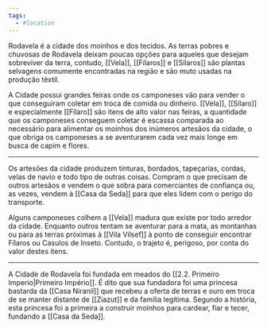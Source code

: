 ```yaml
---
tags:
  - #location
---
```

Rodavela é a cidade dos moinhos e dos tecidos. As terras pobres e chuvosas de Rodavela deixam poucas opções para aqueles que desejam sobreviver da terra, contudo, [[Vela]], [[Fílaros]] e [[Sílaros]] são plantas selvagens comumente encontradas na região e são muto usadas na produção têxtil.

A Cidade possui grandes feiras onde os camponeses vão para vender o que conseguiram coletar em troca de comida ou dinheiro. [[Vela]], [[Sílaro]] e especialmente [[Fílaro]] são itens de alto valor nas feiras,  a quantidade que os camponeses conseguem coletar é escassa comparada ao necessário para alimentar os moinhos dos inúmeros artesãos da cidade, o que obriga os camponeses a se aventurarem cada vez mais longe em busca de capim e flores.

---

Os artesões da cidade produzem tinturas, bordados, tapeçarias, cordas, velas de navio e todo tipo de outras coisas. Compram o que precisam de outros artesãos e vendem o que sobra para comerciantes de confiança ou, as vezes, vendem à [[Casa da Seda]] para que eles lidem com o perigo do transporte.

Alguns camponeses colhem a [[Vela]] madura que existe por todo arredor da cidade. Enquanto outros tentam se aventurar para a mata, as montanhas ou para as terras próximas à [[Vila Vilsef]] à ponto de conseguir encontrar Fílaros ou Casulos de Inseto. Contudo, o trajeto é, perigoso, por conta do valor destes itens.

---

A Cidade de Rodavela foi fundada em meados do [[2.2. Primeiro Imperio|Primeiro Império]]. É dito que sua fundadora foi uma princesa bastarda da [[Casa Niranil]] que recebeu a oferta de terras e ouro em troca de se manter distante de [[Ziazut]] e da família legítima. Segundo a história, esta princesa foi a primeira a construir moinhos para cardear, fiar e tecer, fundando a [[Casa da Seda]].

